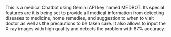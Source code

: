 This is a medical Chatbot using Gemini API key named MEDBOT. Its special features are it is being set to provide all medical information from detecting diseases to medicine, home remedies, and suggestion to when to visit doctor as well as the precautions to be taken  care. It also allows to input the X-ray images with high quality and detects the problem with 87% accuracy. 
